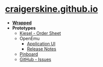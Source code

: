 # [craigerskine.github.io](https://craigerskine.github.io)

* [**Wrapped**](https://craigerskine.github.io/wrapped/)
* **Prototypes**
  * [Kiesel - Order Sheet](https://craigerskine.github.io/prototypes/kiesel/order-sheet/)
  * OpenEmu
    * [Application UI](https://craigerskine.github.io/prototypes/openemu/ui/)
    * [Release Notes](https://craigerskine.github.io/prototypes/openemu/release-notes/)
  * [Pinboard](https://craigerskine.github.io/prototypes/pinboard/)
  * [GitHub - Issues](https://craigerskine.github.io/prototypes/github/issues/)
